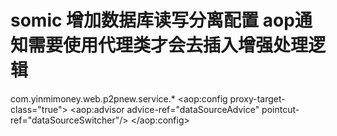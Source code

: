 # somic 增加数据库读写分离配置   aop通知需要使用代理类才会去插入增强处理逻辑
  <bean id="dataSourceAdvice" class="cc.s2m.web.utils.webUtils.dataSource.DataSourceAdvice"></bean>
	<bean name="dataSourceSwitcher" class="org.springframework.aop.support.JdkRegexpMethodPointcut" scope="prototype">
		<property name="patterns">
			<list>
				<value>com.yinmimoney.web.p2pnew.service.*</value>
			</list>
		</property>
	</bean>
	<aop:config  proxy-target-class="true">
        <!-- 在切入点处插入增强处理、完成"织入" -->
        <aop:advisor advice-ref="dataSourceAdvice" pointcut-ref="dataSourceSwitcher"/>
    </aop:config>
